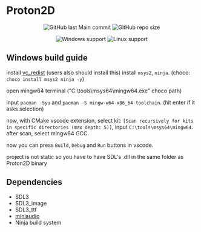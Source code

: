 # Proton2D

<p align="center">
<img alt="GitHub last Main commit" src="https://img.shields.io/github/last-commit/deepspire/Proton2D/main">
<img alt="GitHub repo size" src="https://img.shields.io/github/repo-size/deepspire/Proton2D">
</p>

<p align="center">
<img alt="Windows support" src="https://img.shields.io/badge/Windows-SUPPORTED-green">
<img alt="Linux support" src="https://img.shields.io/badge/Linux-SUPPORTED-green">
</p>

## Windows build guide
install [vc_redist](https://aka.ms/vs/17/release/vc_redist.x64.exe) (users also should install this)
install `msys2`, `ninja`. (choco: `choco install msys2 ninja -y`)

open mingw64 terminal ("C:\tools\msys64\mingw64.exe" choco path)

input `pacman -Syu` and `pacman -S mingw-w64-x86_64-toolchain`. (hit enter if it asks selection)

now, with CMake vscode extension, select kit: `[Scan recursively for kits in specific directories (max depth: 5)]`, input `C:\tools\msys64\mingw64`. after scan, select mingw64 GCC.

now you can press `Build`, `Debug` and `Run` buttons in vscode.

project is not static so you have to have SDL's .dll in the same folder as Proton2D binary

## Dependencies
- SDL3
- SDL3_image
- SDL3_ttf
- [miniaudio](https://github.com/mackron/miniaudio)
- Ninja build system